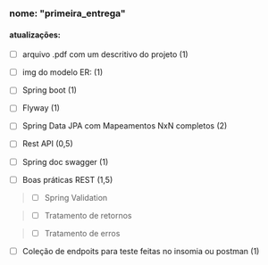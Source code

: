 ### nome: "primeira_entrega"
#### atualizações:

- [ ] arquivo .pdf com um descritivo do projeto (1)

- [ ] img do modelo ER: (1)

- [ ] Spring boot (1)

- [ ] Flyway (1)

- [ ] Spring Data JPA com Mapeamentos NxN completos (2)

- [ ] Rest API (0,5)

- [ ] Spring doc swagger (1)

- [ ] Boas práticas REST (1,5)

> - [ ] Spring Validation

> - [ ] Tratamento de retornos

> - [ ] Tratamento de erros

- [ ] Coleção de endpoits para teste feitas no insomia ou postman (1)
